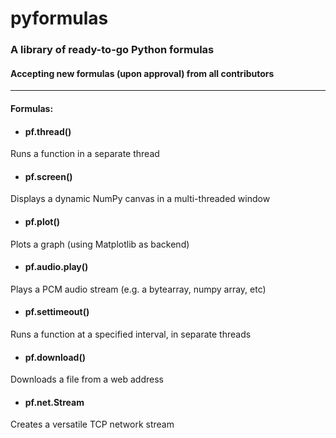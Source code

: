 # pyformulas
### A library of ready-to-go Python formulas
#### Accepting new formulas (upon approval) from all contributors
------
#### Formulas:

* #### pf.thread()
Runs a function in a separate thread

* #### pf.screen()
Displays a dynamic NumPy canvas in a multi-threaded window

* #### pf.plot()
Plots a graph (using Matplotlib as backend)

* #### pf.audio.play()
Plays a PCM audio stream (e.g. a bytearray, numpy array, etc)

* #### pf.settimeout()
Runs a function at a specified interval, in separate threads

* #### pf.download()
Downloads a file from a web address

* #### pf.net.Stream
Creates a versatile TCP network stream

